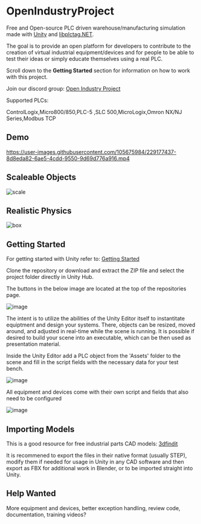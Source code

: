 # OpenIndustryProject

Free and Open-source PLC driven warehouse/manufacturing simulation made with [Unity](https://unity.com/) and [libplctag.NET](https://github.com/libplctag/libplctag.NET). 

The goal is to provide an open platform for developers to contribute to the creation of virtual industrial equipment/devices and for people to be able to test their ideas or simply educate themselves using a real PLC.

Scroll down to the **Getting Started** section for information on how to work with this project. 

Join our discord group: [Open Industry Project](https://discord.gg/ACRPr6sBpH)

Supported PLCs:

ControlLogix,Micro800/850,PLC-5 ,SLC 500,MicroLogix,Omron NX/NJ Series,Modbus TCP

## Demo

https://user-images.githubusercontent.com/105675984/229177437-8d8eda82-6ae5-4cdd-9550-9d69d776a916.mp4

## Scaleable Objects 

![scale](https://user-images.githubusercontent.com/105675984/228063593-c49b5f93-1ecf-47da-bb42-fd077a8112ce.gif)

## Realistic Physics

![box](https://user-images.githubusercontent.com/105675984/228373219-b74487d8-7b1b-4008-a998-6d3e4f1197f7.gif)

## Getting Started

For getting started with Unity refer to: [Getting Started](https://docs.unity3d.com/560/Documentation/Manual/GettingStarted.html)

Clone the repository or download and extract the ZIP file and select the project folder directly in Unity Hub.

The buttons in the below image are located at the top of the repositories page. 

![image](https://user-images.githubusercontent.com/105675984/230959413-ad75e1fe-8ce8-49f4-bfc1-85247b67e678.png)

The intent is to utilize the abilities of the Unity Editor itself to instantitate equiptment and design your systems. There, objects can be resized, moved around, and adjusted in real-time while the scene is running. It is possible if desired to build your scene into an executable, which can be then used as presentation material. 

Inside the Unity Editor add a PLC object from the 'Assets' folder to the scene and fill in the script fields with the necessary data for your test bench. 

![image](https://user-images.githubusercontent.com/105675984/218582555-4a450d03-8b2e-499c-b1ca-a4e286d686b8.png)

All equipment and devices come with their own script and fields that also need to be configured

![image](https://user-images.githubusercontent.com/105675984/218584052-5b67fdb5-4e44-461f-a5f4-87fe4ebe888d.png)

## Importing Models

This is a good resource for free industrial parts CAD models: [3dfindit](https://www.3dfindit.com/en/)

It is recommened to export the files in their native format (usually STEP), modify them if needed for usage in Unity in any CAD software and then export as FBX for additional work in Blender, or to be imported straight into Unity. 

## Help Wanted

More equipment and devices,
better exception handling,
review code,
documentation,
training videos?


